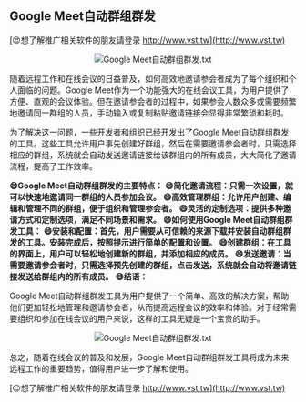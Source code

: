 ## **Google Meet自动群组群发**

[😍想了解推广相关软件的朋友请登录 http://www.vst.tw](http://www.vst.tw)

 <center><img src="https://vst.tw/MP4/tuiguang/png/7.png" alt="Google Meet自动群组群发.txt"></center>

随着远程工作和在线会议的日益普及，如何高效地邀请参会者成为了每个组织和个人面临的问题。Google Meet作为一个功能强大的在线会议工具，为用户提供了方便、直观的会议体验。但在邀请参会者的过程中，如果参会人数众多或需要频繁地邀请同一群组的人员，手动输入或复制粘贴邀请链接会显得非常繁琐和耗时。

为了解决这一问题，一些开发者和组织已经开发出了Google Meet自动群组群发的工具。这些工具允许用户事先创建好群组，然后在需要邀请参会者时，只需选择相应的群组，系统就会自动发送邀请链接给该群组内的所有成员，大大简化了邀请流程，提高了工作效率。

**😄Google Meet自动群组群发的主要特点：**
**😄简化邀请流程：只需一次设置，就可以快速地邀请同一群组的人员参加会议。**
**😄高效管理群组：允许用户创建、编辑和管理不同的群组，便于组织和管理参会者。**
**😄灵活的定制选项：提供多种邀请方式和定制选项，满足不同场景和需求。**
**😄如何使用Google Meet自动群组群发工具：**
**😄安装和配置：首先，用户需要从可信赖的来源下载并安装自动群组群发的工具。安装完成后，按照提示进行简单的配置和设置。**
**😄创建群组：在工具的界面上，用户可以轻松地创建新的群组，并添加相应的成员。**
**😄发送邀请：当需要邀请参会者时，只需选择预先创建的群组，点击发送，系统就会自动将邀请链接发送给群组内的所有成员。**
**😄结语：**

Google Meet自动群组群发工具为用户提供了一个简单、高效的解决方案，帮助他们更加轻松地管理和邀请参会者，从而提高远程会议的效率和体验。对于经常需要组织和参加在线会议的用户来说，这样的工具无疑是一个宝贵的助手。

 <center><img src="https://vst.tw/MP4/tuiguang/png/8.png" alt="Google Meet自动群组群发.txt"></center>

总之，随着在线会议的普及和发展，Google Meet自动群组群发工具将成为未来远程工作的重要趋势，值得用户进一步了解和使用。

[😍想了解推广相关软件的朋友请登录 http://www.vst.tw](http://www.vst.tw)



